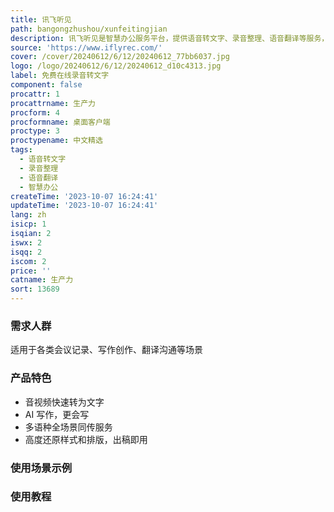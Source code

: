 ```yaml
---
title: 讯飞听见
path: bangongzhushou/xunfeitingjian
description: 讯飞听见是智慧办公服务平台，提供语音转文字、录音整理、语音翻译等服务，致力于提高办公效率。支持快速转录音频、视频为文字，提供 AI 写作、同传、翻译等功能。
source: 'https://www.iflyrec.com/'
cover: /cover/20240612/6/12/20240612_77bb6037.jpg
logo: /logo/20240612/6/12/20240612_d10c4313.jpg
label: 免费在线录音转文字
component: false
procattr: 1
procattrname: 生产力
procform: 4
procformname: 桌面客户端
proctype: 3
proctypename: 中文精选
tags:
  - 语音转文字
  - 录音整理
  - 语音翻译
  - 智慧办公
createTime: '2023-10-07 16:24:41'
updateTime: '2023-10-07 16:24:41'
lang: zh
isicp: 1
isqian: 2
iswx: 2
isqq: 2
iscom: 2
price: ''
catname: 生产力
sort: 13689
---
```




### 需求人群
适用于各类会议记录、写作创作、翻译沟通等场景

### 产品特色
- 音视频快速转为文字
- AI 写作，更会写
- 多语种全场景同传服务
- 高度还原样式和排版，出稿即用

### 使用场景示例


### 使用教程


  

